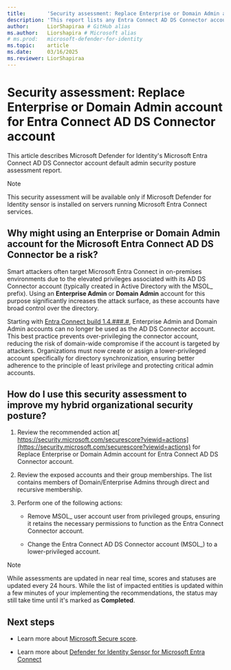 ```yaml
---
title:       'Security assessment: Replace Enterprise or Domain Admin account for Entra Connect AD DS Connector account'
description: 'This report lists any Entra Connect AD DS Connector account that is an Enterprise Administrator or Domain Administrator.'
author:      LiorShapiraa # GitHub alias
ms.author:   Liorshapira # Microsoft alias
# ms.prod:   microsoft-defender-for-identity
ms.topic:    article
ms.date:     03/16/2025
ms.reviewer: LiorShapiraa
---
```


# Security assessment: Replace Enterprise or Domain Admin account for Entra Connect AD DS Connector account

This article describes Microsoft Defender for Identity's Microsoft Entra Connect AD DS Connector account default admin security posture assessment report.

> [!NOTE]
> This security assessment will be available only if Microsoft Defender for Identity sensor is installed on servers running Microsoft Entra Connect services.

## Why might using an Enterprise or Domain Admin account for the Microsoft Entra Connect AD DS Connector be a risk?

Smart attackers often target Microsoft Entra Connect in on-premises environments due to the elevated privileges associated with its AD DS Connector account (typically created in Active Directory with the MSOL_ prefix). Using an **Enterprise Admin** or **Domain Admin** account for this purpose significantly increases the attack surface, as these accounts have broad control over the directory.

Starting with [Entra Connect build 1.4.###.#](/entra/identity/hybrid/connect/reference-connect-accounts-permissions), Enterprise Admin and Domain Admin accounts can no longer be used as the AD DS Connector account. This best practice prevents over-privileging the connector account, reducing the risk of domain-wide compromise if the account is targeted by attackers. Organizations must now create or assign a lower-privileged account specifically for directory synchronization, ensuring better adherence to the principle of least privilege and protecting critical admin accounts.

## How do I use this security assessment to improve my hybrid organizational security posture?

1. Review the recommended action at[ https://security.microsoft.com/securescore?viewid=actions](https://security.microsoft.com/securescore?viewid=actions) for Replace Enterprise or Domain Admin account for Entra Connect AD DS Connector account.

1. Review the exposed accounts and their group memberships. The list contains members of Domain/Enterprise Admins through direct and recursive membership.

1. Perform one of the following actions:

   - Remove MSOL_ user account user from privileged groups, ensuring it retains the necessary permissions to function as the Entra Connect Connector account.
   
   - Change the Entra Connect AD DS Connector account (MSOL_) to a lower-privileged account. 
   
> [!NOTE]
> While assessments are updated in near real time, scores and statuses are updated every 24 hours. While the list of impacted entities is updated within a few minutes of your implementing the recommendations, the status may still take time until it's marked as **Completed**.

## Next steps

- Learn more about [Microsoft Secure score]().

- Learn more about [Defender for Identity Sensor for Microsoft Entra Connect](https://aka.ms/MdiSensorForMicrosoftEntraConnectInstallation)

